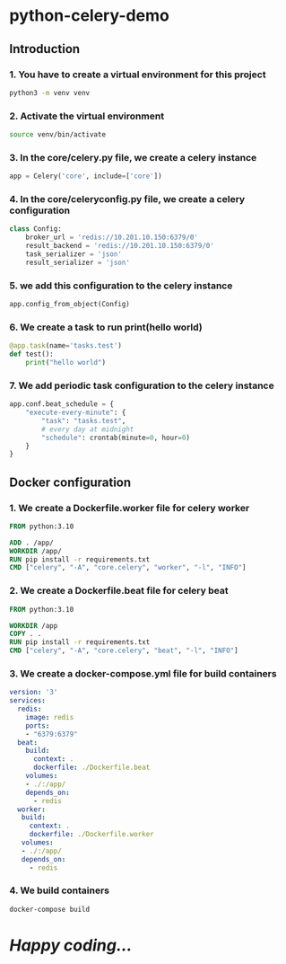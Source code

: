# python-celery-demo

## Introduction

### 1. You have to create a virtual environment for this project
``` bash
python3 -m venv venv
```

### 2. Activate the virtual environment
``` bash
source venv/bin/activate
```

### 3. In the core/celery.py file, we create a celery instance
``` python
app = Celery('core', include=['core'])
```

### 4. In the core/celeryconfig.py file, we create a celery configuration
``` python
class Config:
    broker_url = 'redis://10.201.10.150:6379/0'
    result_backend = 'redis://10.201.10.150:6379/0'
    task_serializer = 'json'
    result_serializer = 'json'
```

### 5. we add this configuration to the celery instance
``` python
app.config_from_object(Config)
```

### 6. We create a task to run **print(hello world)**
``` python
@app.task(name='tasks.test')
def test():
    print("hello world")
```

### 7. We add periodic task configuration to the celery instance
``` python
app.conf.beat_schedule = {
    "execute-every-minute": {
        "task": "tasks.test",
        # every day at midnight
        "schedule": crontab(minute=0, hour=0)
    }
}
```

## Docker configuration

### 1. We create a Dockerfile.worker file for celery worker
``` dockerfile
FROM python:3.10

ADD . /app/
WORKDIR /app/
RUN pip install -r requirements.txt
CMD ["celery", "-A", "core.celery", "worker", "-l", "INFO"]
```

### 2. We create a Dockerfile.beat file for celery beat
``` dockerfile
FROM python:3.10

WORKDIR /app
COPY . .
RUN pip install -r requirements.txt
CMD ["celery", "-A", "core.celery", "beat", "-l", "INFO"]
```

### 3. We create a docker-compose.yml file for build containers
``` yaml
version: '3'
services:
  redis:
    image: redis
    ports:
    - "6379:6379"
  beat:
    build:
      context: .
      dockerfile: ./Dockerfile.beat
    volumes:
    - ./:/app/
    depends_on:
      - redis
  worker:
   build:
     context: .
     dockerfile: ./Dockerfile.worker
   volumes:
   - ./:/app/
   depends_on:
     - redis
```

### 4. We build containers
``` bash
docker-compose build
```

*Happy coding...*
====================================
